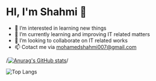 # HI, I'm Shahmi 👋

- 👀 I’m interested in learning new things
- 🌱 I’m currently learning and improving IT related matters
- 💞️ I’m looking to collaborate on IT related works
- 📫 Cotact me via mohamedshahmi007@gmail.com
  
/[![Anurag's GitHub stats](https://github-readme-stats.vercel.app/api?username=MohamedShahmi)](https://github.com/MohamedShahmi/github-readme-stats)/

![Top Langs](https://github-readme-stats.vercel.app/api/top-langs/?username=MohamedShahmi&layout=compact)
